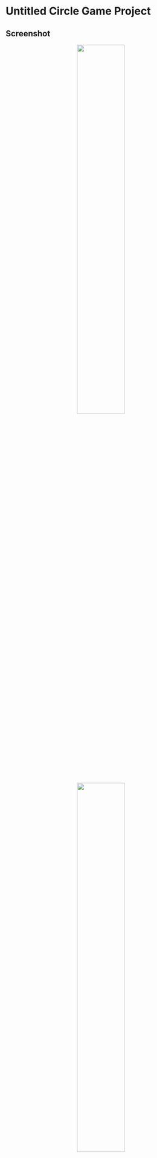 # Untitled Circle Game Project
## Screenshot
<p align="center">
  <img src="https://nasser85.github.io/personal-site/circle1.png" width="50%"/>
  <img src="https://nasser85.github.io/personal-site/circle2.png" width="50%"/>
</p>

## Getting Started
1) Fork and clone the repository.  
2) npm Install  
3) Bower Install   
4) npm start  
5) run localhost:1337 in the browser and that's it!  

## Contributing
1) Fork it!  
2) Create your feature branch: git checkout -b my-new-feature  
3) Commit your changes: git commit -m 'Add some feature'  
4) Push to the branch: git push origin my-new-feature  
5) Submit a pull request  


